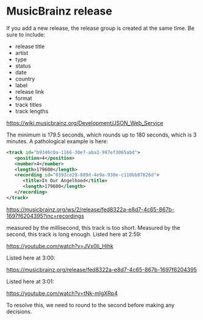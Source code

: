 # MusicBrainz release

If you add a new release, the release group is created at the same time. Be sure
to include:

- release title
- artist
- type
- status
- date
- country
- label
- release link
- format
- track titles
- track lengths

<https://wiki.musicbrainz.org/Development/JSON_Web_Service>

The minimum is 179.5 seconds, which rounds up to 180 seconds, which is 3
minutes. A pathological example is here:

~~~xml
<track id="b9346c0a-1166-30e7-aba3-997ef3065abd">
   <position>4</position>
   <number>4</number>
   <length>179600</length>
   <recording id="0393ce29-889d-4e9a-930e-c110bb87626d">
      <title>In Our Angelhood</title>
      <length>179600</length>
   </recording>
</track>
~~~

<https://musicbrainz.org/ws/2/release/fed8322a-e8d7-4c65-867b-1697f6204395?inc=recordings>

measured by the millisecond, this track is too short. Measured by the second,
this track is long enough. Listed here at 2:59:

<https://youtube.com/watch?v=JVx0li_Hihk>

Listed here at 3:00:

<https://musicbrainz.org/release/fed8322a-e8d7-4c65-867b-1697f6204395>

Listed here at 3:01:

<https://youtube.com/watch?v=tNk-mlgXRp4>

To resolve this, we need to round to the second before making any decisions.
